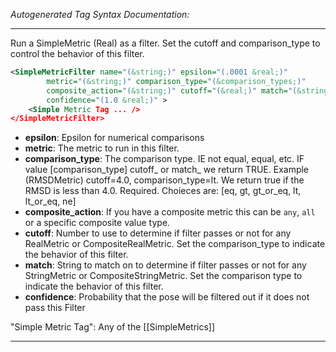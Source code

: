 <!-- THIS IS AN AUTOGENERATED FILE: Don't edit it directly, instead change the schema definition in the code itself. -->

_Autogenerated Tag Syntax Documentation:_

---
Run a SimpleMetric (Real) as a filter.  Set the cutoff and comparison_type to control the behavior of this filter.

```xml
<SimpleMetricFilter name="(&string;)" epsilon="(.0001 &real;)"
        metric="(&string;)" comparison_type="(&comparison_types;)"
        composite_action="(&string;)" cutoff="(&real;)" match="(&string;)"
        confidence="(1.0 &real;)" >
    <Simple Metric Tag ... />
</SimpleMetricFilter>
```

-   **epsilon**: Epsilon for numerical comparisons
-   **metric**: The metric to run in this filter.
-   **comparison_type**: The comparison type.  IE not equal, equal, etc.  IF value [comparison_type] cutoff_ or match_ we return TRUE.  Example (RMSDMetric) cutoff=4.0, comparison_type=lt.  We return true if the RMSD is less than 4.0. Required. Choieces are: 
[eq, gt, gt_or_eq, lt, lt_or_eq, ne]
-   **composite_action**: If you have a composite metric this can be `any`, `all` or a specific composite value type.
-   **cutoff**: Number to use to determine if filter passes or not for any RealMetric or CompositeRealMetric.  Set the comparison_type to indicate the behavior of this filter.
-   **match**: String to match on to determine if filter passes or not for any StringMetric or CompositeStringMetric.  Set the comparison type to indicate the behavior of this filter.
-   **confidence**: Probability that the pose will be filtered out if it does not pass this Filter


"Simple Metric Tag": Any of the [[SimpleMetrics]]

---

